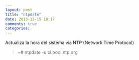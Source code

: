 ```yaml
---
layout: post
title: "ntpdate"
date: 2013-12-15 18:17
comments: true
categories: 
---
```

Actualiza la hora del sistema via NTP (Network Time Protocol)

>~# ntpdate -u cl.pool.ntp.org

